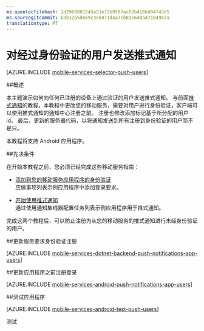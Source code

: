 ```yaml
---
ms.openlocfilehash: 1d2969801545a51e72b9587ac62b416bd04f43d5
ms.sourcegitcommit: bab1265d669c3e6871daa7cb8a5640a47104947a
translationtype: MT
---
```

<properties
    pageTitle="对经过身份验证的用户发送推式通知"
    description="了解如何向特定发送推式通知"
    services="mobile-services,notification-hubs"
    documentationCenter="android"
    authors="wesmc7777"
    manager="dwrede"
    editor=""/>

<tags
    ms.service="mobile-services"
    ms.workload="mobile"
    ms.tgt_pltfrm="notification-hubs"
    ms.devlang="java"
    ms.topic="article"
    ms.date="06/16/2015" 
    ms.author="wesmc"/>

# 对经过身份验证的用户发送推式通知

[AZURE.INCLUDE [mobile-services-selector-push-users](../../includes/mobile-services-selector-push-users.md)]

##概述

本主题演示如何向任何已注册的设备上通过验证的用户发送推式通知。 与前面[推式通知][开始使用推式通知]的教程，本教程中更改您的移动服务，需要对用户进行身份验证，客户端可以使用推式通知的通知中心注册之前。 注册也修改添加标记基于所分配的用户 id。 最后，更新的服务器代码，以将通知发送到所有注册到身份验证的用户而不是只。


本教程将支持 Android 应用程序。

##先决条件

在开始本教程之前，您必须已经完成这些移动服务指南︰

+ [添加到您的移动服务应用程序的身份验证]<br/>应做事项列表示例应用程序中添加登录要求。

+ [开始使用推式通知]<br/>通过使用通知集线器配置任务列表示例应用程序用于推式通知。

完成这两个教程后，可以防止注册为从您的移动服务的推式通知进行未经身份验证的用户。

##更新服务要求身份验证注册

[AZURE.INCLUDE [mobile-services-dotnet-backend-push-notifications-app-users](../../includes/mobile-services-dotnet-backend-push-notifications-app-users.md)]

##更新应用程序之前注册登录

[AZURE.INCLUDE [mobile-services-android-push-notifications-app-users](../../includes/mobile-services-android-push-notifications-app-users.md)]

##测试应用程序

[AZURE.INCLUDE [mobile-services-android-test-push-users](../../includes/mobile-services-android-test-push-users.md)]


<!---##Next steps

In the next tutorial, [Service-side authorization of Mobile Services users](mobile-services-javascript-backend-service-side-authorization.md), you will take the user ID value provided by Mobile Services based on an authenticated user and use it to filter the data returned by Mobile Services. Learn more about how to use Mobile Services with .NET in [Mobile Services .NET How-to Conceptual Reference]-->


<!-- URLs. -->
[添加到您的移动服务应用程序的身份验证]: mobile-services-dotnet-backend-android-get-started-users.md
[开始使用推式通知]: mobile-services-dotnet-backend-android-get-started-push.md

[Azure 的管理门户]: https://manage.windowsazure.com/
[移动服务.NET 帮助概念参考]: /develop/mobile/how-to-guides/work-with-net-client-library

测试
